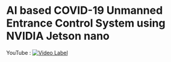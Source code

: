 # AI based COVID-19 Unmanned Entrance Control System using NVIDIA Jetson nano
YouTube :
[![Video Label](http://img.youtube.com/vi/INJaqVwoJR4/0.jpg)](https://youtu.be/INJaqVwoJR4)
